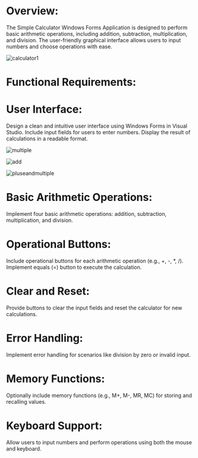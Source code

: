 # Overview:
The Simple Calculator Windows Forms Application is designed to perform basic arithmetic operations, including addition, subtraction, multiplication, and division. The user-friendly graphical interface allows users to input numbers and choose operations with ease.

![calculator1](https://github.com/Shaabanm2018/Simple-Calculator---Windows-Forms-Application/assets/76607364/af4c87d5-5b76-4f8d-a09c-5db98c933dad)

# Functional Requirements:

# User Interface:
Design a clean and intuitive user interface using Windows Forms in Visual Studio.
Include input fields for users to enter numbers.
Display the result of calculations in a readable format.

![multiple](https://github.com/Shaabanm2018/Simple-Calculator---Windows-Forms-Application/assets/76607364/de5d3ce4-0418-46df-a631-dfcc74c10a21)

![add](https://github.com/Shaabanm2018/Simple-Calculator---Windows-Forms-Application/assets/76607364/5a24a39a-df60-427b-8a04-249bc1ed6e27)

![pluseandmultiple](https://github.com/Shaabanm2018/Simple-Calculator---Windows-Forms-Application/assets/76607364/8ec160f8-660e-4dbb-bddd-b82d3335b06a)

# Basic Arithmetic Operations:
Implement four basic arithmetic operations: addition, subtraction, multiplication, and division.

# Operational Buttons:
Include operational buttons for each arithmetic operation (e.g., +, -, *, /).
Implement equals (=) button to execute the calculation.

# Clear and Reset:
Provide buttons to clear the input fields and reset the calculator for new calculations.

# Error Handling:
Implement error handling for scenarios like division by zero or invalid input.

# Memory Functions:
Optionally include memory functions (e.g., M+, M-, MR, MC) for storing and recalling values.

# Keyboard Support:
Allow users to input numbers and perform operations using both the mouse and keyboard.

